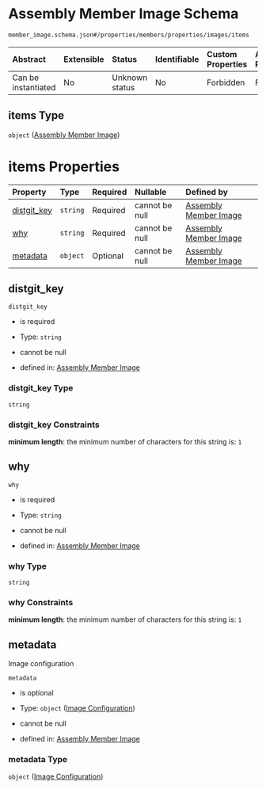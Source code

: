 # Assembly Member Image Schema

```txt
member_image.schema.json#/properties/members/properties/images/items
```



| Abstract            | Extensible | Status         | Identifiable | Custom Properties | Additional Properties | Access Restrictions | Defined In                                                                   |
| :------------------ | :--------- | :------------- | :----------- | :---------------- | :-------------------- | :------------------ | :--------------------------------------------------------------------------- |
| Can be instantiated | No         | Unknown status | No           | Forbidden         | Forbidden             | none                | [assembly.schema.json\*](../out/assembly.schema.json "open original schema") |

## items Type

`object` ([Assembly Member Image](assembly-properties-members-properties-images-assembly-member-image.md))

# items Properties

| Property                     | Type     | Required | Nullable       | Defined by                                                                                                                   |
| :--------------------------- | :------- | :------- | :------------- | :--------------------------------------------------------------------------------------------------------------------------- |
| [distgit\_key](#distgit_key) | `string` | Required | cannot be null | [Assembly Member Image](member_image-properties-distgit_key.md "member_image.schema.json#/properties/distgit_key")           |
| [why](#why)                  | `string` | Required | cannot be null | [Assembly Member Image](member_image-properties-why.md "member_image.schema.json#/properties/why")                           |
| [metadata](#metadata)        | `object` | Optional | cannot be null | [Assembly Member Image](member_image-properties-image-configuration.md "image_config.base.schema.json#/properties/metadata") |

## distgit\_key



`distgit_key`

*   is required

*   Type: `string`

*   cannot be null

*   defined in: [Assembly Member Image](member_image-properties-distgit_key.md "member_image.schema.json#/properties/distgit_key")

### distgit\_key Type

`string`

### distgit\_key Constraints

**minimum length**: the minimum number of characters for this string is: `1`

## why



`why`

*   is required

*   Type: `string`

*   cannot be null

*   defined in: [Assembly Member Image](member_image-properties-why.md "member_image.schema.json#/properties/why")

### why Type

`string`

### why Constraints

**minimum length**: the minimum number of characters for this string is: `1`

## metadata

Image configuration

`metadata`

*   is optional

*   Type: `object` ([Image Configuration](member_image-properties-image-configuration.md))

*   cannot be null

*   defined in: [Assembly Member Image](member_image-properties-image-configuration.md "image_config.base.schema.json#/properties/metadata")

### metadata Type

`object` ([Image Configuration](member_image-properties-image-configuration.md))
